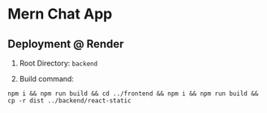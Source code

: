 # Mern Chat App

## Deployment @ Render

1. Root Directory: `backend`

2. Build command:

```
npm i && npm run build && cd ../frontend && npm i && npm run build && cp -r dist ../backend/react-static
```
